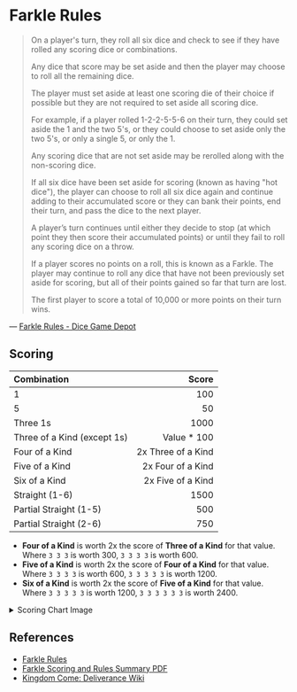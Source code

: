 # Farkle Rules

> On a player's turn, they roll all six dice and check to see if they have rolled any scoring dice or combinations. 
>
> Any dice that score may be set aside and then the player may choose to roll all the remaining dice. 
>
> The player must set aside at least one scoring die of their choice if possible but they are not required to set aside all scoring dice.
> 
> For example, if a player rolled 1-2-2-5-5-6 on their turn, they could set aside the 1 and the two 5's, 
> or they could choose to set aside only the two 5's, or only a single 5, or only the 1.
>
> Any scoring dice that are not set aside may be rerolled along with the non-scoring dice.
> 
> If all six dice have been set aside for scoring (known as having "hot dice"), 
> the player can choose to roll all six dice again and continue adding to their accumulated score 
> or they can bank their points, end their turn, and pass the dice to the next player.
> 
> A player’s turn continues until either they decide to stop (at which point they then score their accumulated points) 
> or until they fail to roll any scoring dice on a throw.
> 
> If a player scores no points on a roll, this is known as a Farkle. The player may continue to roll any dice that have not 
> been previously set aside for scoring, but all of their points gained so far that turn are lost.
> 
> The first player to score a total of 10,000 or more points on their turn wins.

— [Farkle Rules - Dice Game Depot](https://www.dicegamedepot.com/farkle-rules/)

## Scoring

| Combination                 | Score              |
|:----------------------------|-------------------:|
| 1                           |                100 |
| 5                           |                 50 |
| Three 1s                    |               1000 |
| Three of a Kind (except 1s) |        Value * 100 |
| Four of a Kind              | 2x Three of a Kind |
| Five of a Kind              |  2x Four of a Kind |
| Six of a Kind               |  2x Five of a Kind |
| Straight (1-6)              |               1500 |
| Partial Straight (1-5)      |                500 |
| Partial Straight (2-6)      |                750 |

- **Four of a Kind** is worth 2x the score of **Three of a Kind** for that value.<br>
Where `3 3 3` is worth 300, `3 3 3 3` is worth 600.
- **Five of a Kind** is worth 2x the score of **Four of a Kind** for that value.<br>
Where `3 3 3 3` is worth 600, `3 3 3 3 3` is worth 1200.
- **Six of a Kind** is worth 2x the score of **Five of a Kind** for that value.<br>
Where `3 3 3 3 3` is worth 1200, `3 3 3 3 3 3` is worth 2400.

<details>

<summary>Scoring Chart Image</summary>

![Scoring Chart](https://cdn11.bigcommerce.com/s-70184/product_images/uploaded_images/farkle-scoring-chart.jpg)

</details>

## References

- [Farkle Rules](https://www.dicegamedepot.com/farkle-rules/)
- [Farkle Scoring and Rules Summary PDF](https://www.dicegamedepot.com/content/pdf/farkle-scoring-rules-dicegamedepot.pdf)
- [Kingdom Come: Deliverance Wiki](https://kingdom-come-deliverance.fandom.com/wiki/Dice#Types_of_Dice)